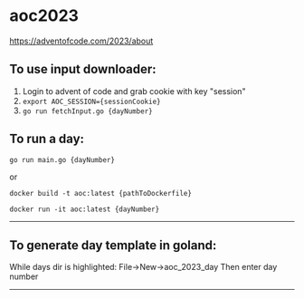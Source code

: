 # aoc2023
https://adventofcode.com/2023/about

To use input downloader:
---
1. Login to advent of code and grab cookie with key "session"
2. ```export AOC_SESSION={sessionCookie}```
3. ```go run fetchInput.go {dayNumber}```

To run a day:
---
```go run main.go {dayNumber}```

or

```docker build -t aoc:latest {pathToDockerfile}```

```docker run -it aoc:latest {dayNumber}```

---
To generate day template in goland:
---
While days dir is highlighted: File->New->aoc_2023_day Then enter day number


---
